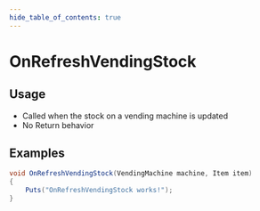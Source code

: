 ```yaml
---
hide_table_of_contents: true
---
```


# OnRefreshVendingStock

## Usage

* Called when the stock on a vending machine is updated
* No Return behavior

## Examples

```csharp title=""
void OnRefreshVendingStock(VendingMachine machine, Item item)
{
    Puts("OnRefreshVendingStock works!");
}
```
